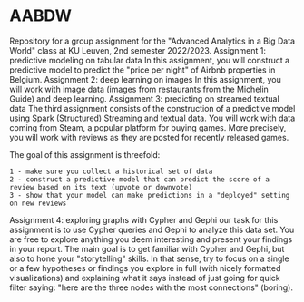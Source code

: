 # AABDW
Repository for a group assignment for the "Advanced Analytics in a Big Data World" class at KU Leuven, 2nd semester 2022/2023.
Assignment 1: predictive modeling on tabular data
In this assignment, you will construct a predictive model to predict the "price per night" of Airbnb properties in Belgium.
Assignment 2: deep learning on images
In this assignment, you will work with image data (images from restaurants from the Michelin Guide) and deep learning.
Assignment 3: predicting on streamed textual data
The third assignment consists of the construction of a predictive model using Spark (Structured) Streaming and textual data. You will work with data coming from Steam, a popular platform for buying games. More precisely, you will work with reviews as they are posted for recently released games.

The goal of this assignment is threefold:

    1 - make sure you collect a historical set of data
    2 - construct a predictive model that can predict the score of a review based on its text (upvote or downvote)
    3 - show that your model can make predictions in a "deployed" setting on new reviews
Assignment 4: exploring graphs with Cypher and Gephi
our task for this assignment is to use Cypher queries and Gephi to analyze this data set.
You are free to explore anything you deem interesting and present your findings in your report. The
main goal is to get familiar with Cypher and Gephi, but also to hone your "storytelling" skills. In that sense,
try to focus on a single or a few hypotheses or findings you explore in full (with nicely formatted
visualizations) and explaining what it says instead of just going for quick filter saying: "here are the three
nodes with the most connections" (boring).
